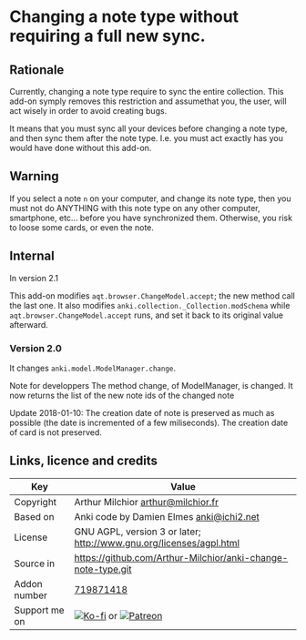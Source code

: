 # Changing a note type without requiring a full new sync.
## Rationale
Currently, changing a note type require to sync the entire collection. This add-on symply removes this restriction and assumethat you, the user, will act wisely in order to avoid creating bugs.

It means that you must sync all your devices before changing a note type, and then sync them after the note type. I.e. you must act exactly has you would have done without this add-on.

## Warning
If you select a note `n` on your computer, and change its note type,
then you must not do ANYTHING with this note type on any other
computer, smartphone, etc... before you have synchronized
them. Otherwise, you risk to loose some cards, or even the note.

## Internal
In version 2.1

This add-on modifies `aqt.browser.ChangeModel.accept`; the new method
call the last one. It also modifies
`anki.collection._Collection.modSchema` while
`aqt.browser.ChangeModel.accept` runs, and set it back to its original
value afterward.

### Version 2.0
It changes `anki.model.ModelManager.change`.

Note for developpers
The method change, of ModelManager, is changed. It now returns the list of the new note ids of the changed note

Update 2018-01-10: The creation date of note is preserved as much as possible (the date is incremented of a few miliseconds). The creation date of card is not preserved.


## Links, licence and credits

Key         |Value
------------|-------------------------------------------------------------------
Copyright   | Arthur Milchior <arthur@milchior.fr>
Based on    | Anki code by Damien Elmes <anki@ichi2.net>
License     | GNU AGPL, version 3 or later; http://www.gnu.org/licenses/agpl.html
Source in   | https://github.com/Arthur-Milchior/anki-change-note-type.git
Addon number| [719871418](https://ankiweb.net/shared/info/719871418)
Support me on| [![Ko-fi](https://ko-fi.com/img/Kofi_Logo_Blue.svg)](https://Ko-fi.com/arthurmilchior) or [![Patreon](http://www.milchior.fr/patreon.png)](https://www.patreon.com/bePatron?u=146206)
